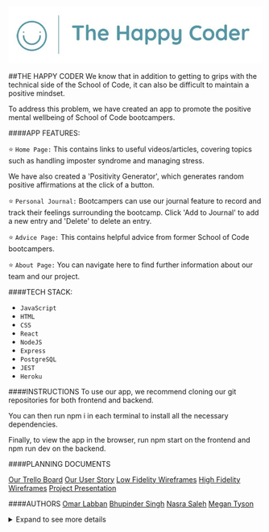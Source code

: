 ![Getting Started](./public/projectLogo.jpg)

##THE HAPPY CODER
We know that in addition to getting to grips with the technical side of the School of Code, it can also be difficult to maintain a positive mindset.

To address this problem, we have created an app to promote the positive mental wellbeing of School of Code bootcampers. 

####APP FEATURES:

⭐ `Home Page:` This contains links to useful videos/articles, covering topics such as handling imposter syndrome and managing stress. 

We have also created a 'Positivity Generator', which generates random positive affirmations at the click of a button.

⭐ `Personal Journal:` Bootcampers can use our journal feature to record and track their feelings surrounding the bootcamp. Click 'Add to Journal' to add a new entry and 'Delete' to delete an entry.

⭐ `Advice Page:` This contains helpful advice from former School of Code bootcampers.

⭐ `About Page:` You can navigate here to find further information about our team and our project.

####TECH STACK:
- `JavaScript`
- `HTML`
- `CSS`
- `React`
- `NodeJS`
- `Express`
- `PostgreSQL`
- `JEST`
- `Heroku`

####INSTRUCTIONS
To use our app, we recommend cloning our git repositories for both frontend and backend. 

You can then run npm i in each terminal to install all the necessary dependencies.

Finally, to view the app in the browser, run npm start on the frontend and npm run dev on the backend.

<!-- Prerequisites
We recommend using VS Code to view and run this app. You can also use other operators (whatever you prefer!)
We also advise downloading the latest version of NodeJS.
To access our code, we recommend cloning down our git repository, which we have set as public.
Once you have cloned down the repository, you can type npm i into the terminal to install all necessary dependencies including dotenv, express, nodeman and postgres.


How to access/use the webpage
Clone down the repo.
Once you've done this, open it in VS Code.
Then do npm i.
Make sure to add a .env file with the database credentials.
Find out more info about what a .env file is here: 
Then do npm run dev to run the server.

File structure:
If you look at our file structure, you'll see a number of different components. -->

####PLANNING DOCUMENTS

[Our Trello Board](https://trello.com/b/mYCGYhb9/)
[Our User Story](https://miro.com/app/board/uXjVOr4cxfI=/)
[Low Fidelity Wireframes](https://miro.com/app/board/uXjVOrtNm8A=/)
[High Fidelity Wireframes](https://www.figma.com/file/5Ce5gpcNI0pICCgAB19u5k/Code-Cadets---Project?node-id=0%3A1)
[Project Presentation](https://www.canva.com/design/DAFEIeqeBuM/z2wuTRlntaqPQqD8kmtrNw/edit?utm_content=DAFEIeqeBuM&utm_campaign=designshare&utm_medium=link2&utm_source=sharebutton)

####AUTHORS
[Omar Labban](https://github.com/olabban88)
[Bhupinder Singh](https://github.com/BhupinderSingh86)
[Nasra Saleh](https://github.com/itsnasras)
[Megan Tyson](https://github.com/megantyson)

<!-- 

code-cadets-week-9-project
https://miro.com/app/board/uXjVOr4cxfI=/
https://miro.com/app/board/uXjVOrtNm8A=/
https://www.canva.com/design/DAFEIeqeBuM/z2wuTRlntaqPQqD8kmtrNw/edit?utm_content=DAFEIeqeBuM&utm_campaign=designshare&utm_medium=link2&utm_source=sharebutton -->
<details>
<summary> Expand to see more details</summary>

# Getting Started with Create React App

This project was bootstrapped with [Create React App](https://github.com/facebook/create-react-app).

## Available Scripts

In the project directory, you can run:

### `npm start`

Runs the app in the development mode.\
Open [http://localhost:3000](http://localhost:3000) to view it in your browser.

The page will reload when you make changes.\
You may also see any lint errors in the console.

### `npm test`

Launches the test runner in the interactive watch mode.\
See the section about [running tests](https://facebook.github.io/create-react-app/docs/running-tests) for more information.

### `npm run build`

Builds the app for production to the `build` folder.\
It correctly bundles React in production mode and optimizes the build for the best performance.

The build is minified and the filenames include the hashes.\
Your app is ready to be deployed!

See the section about [deployment](https://facebook.github.io/create-react-app/docs/deployment) for more information.

### `npm run eject`

**Note: this is a one-way operation. Once you `eject`, you can't go back!**

If you aren't satisfied with the build tool and configuration choices, you can `eject` at any time. This command will remove the single build dependency from your project.

Instead, it will copy all the configuration files and the transitive dependencies (webpack, Babel, ESLint, etc) right into your project so you have full control over them. All of the commands except `eject` will still work, but they will point to the copied scripts so you can tweak them. At this point you're on your own.

You don't have to ever use `eject`. The curated feature set is suitable for small and middle deployments, and you shouldn't feel obligated to use this feature. However we understand that this tool wouldn't be useful if you couldn't customize it when you are ready for it.

## Learn More

You can learn more in the [Create React App documentation](https://facebook.github.io/create-react-app/docs/getting-started).

To learn React, check out the [React documentation](https://reactjs.org/).

### Code Splitting

This section has moved here: [https://facebook.github.io/create-react-app/docs/code-splitting](https://facebook.github.io/create-react-app/docs/code-splitting)

### Analyzing the Bundle Size

This section has moved here: [https://facebook.github.io/create-react-app/docs/analyzing-the-bundle-size](https://facebook.github.io/create-react-app/docs/analyzing-the-bundle-size)

### Making a Progressive Web App

This section has moved here: [https://facebook.github.io/create-react-app/docs/making-a-progressive-web-app](https://facebook.github.io/create-react-app/docs/making-a-progressive-web-app)

### Advanced Configuration

This section has moved here: [https://facebook.github.io/create-react-app/docs/advanced-configuration](https://facebook.github.io/create-react-app/docs/advanced-configuration)

### Deployment

This section has moved here: [https://facebook.github.io/create-react-app/docs/deployment](https://facebook.github.io/create-react-app/docs/deployment)

### `npm run build` fails to minify

This section has moved here: [https://facebook.github.io/create-react-app/docs/troubleshooting#npm-run-build-fails-to-minify](https://facebook.github.io/create-react-app/docs/troubleshooting#npm-run-build-fails-to-minify)

</details>
